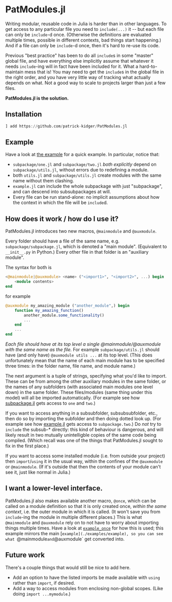 # PatModules.jl

Writing modular, reusable code in Julia is harder than in other languages. To get access to any particular file you need to `include(...)` it -- but each file can only be `include`-d once. (Otherwise the definitions are evaluated multiple times, possible in different contexts, bad things start happening.) And if a file can only be `include`-d once, then it's hard to re-use its code.

Previous "best practice" has been to do all `include`s in some "master" global file, and have everything else implicitly assume that whatever it needs `include`-ing will in fact have been included for it. What a hard-to-maintain mess that is! You may need to get the `include`s in the global file in the right order, and you have very little way of tracking what actually depends on what. Not a good way to scale to projects larger than just a few files.

**PatModules.jl is the solution.**

## Installation

```julia
] add https://github.com/patrick-kidger/PatModules.jl
```

## Example
Have a look at [the example](./examples/example) for a quick example. In particular, notice that:
- `subpackage/one.jl` and `subpackage/two.jl` _both explicitly_ depend on `subpackage/utils.jl`, without errors due to redefining a module.
- both `utils.jl` and `subpackage/utils.jl` create modules with the same name without them clashing.
- `example.jl` can include the whole subpackage with just "subpackage", and can descend into subsubpackages at will.
- Every file can be run stand-alone: no implicit assumptions about how the context in which the file will be `include`d.

## How does it work / how do I use it?
PatModules.jl introduces two new macros, `@mainmodule` and `@auxmodule`.

Every folder should have a file of the same name, e.g. `subpackage/subpackage.jl`, which is denoted a "main module". (Equivalent to `__init__.py` in Python.) Every other file in that folder is an "auxiliary module".

The syntax for both is
```julia
<@mainmodule|@auxmodule> <name> ("<import1>", "<import2>", ...) begin
    <module contents>
end
```
for example
```julia
@auxmodule my_amazing_module ("another_module",) begin
    function my_amazing_function()
        another_module.some_functionality()
        ...
    end
    ...
end
```

_Each file should have at its top level a single @mainmodule/@auxmodule with the same name as the file._ For example `subpackage/utils.jl` should have (and only have) `@auxmodule utils ...` at its top level. (This does unfortunately mean that the name of each main module has to be specified three times: in the folder name, file name, and module name.)

The next argument is a tuple of strings, specifying what you'd like to import. These can be from among the other auxiliary modules in the same folder, or the names of any subfolders (with associated main modules one level down) in the same folder. These files/modules (same thing under this model) will all be imported automatically. (For example see how [subpackage.jl](./examples/example/subpackage/subpackage.jl) gets access to `one` and `two`.)

If you want to access anything in a subsubfolder, subsubsubfolder, etc., then do so by importing the subfolder and then doing dotted look up. (For example see how [example.jl](./examples/example/example.jl) gets access to `subpackage.two`.) Do _not_ try to `include` the subsub-* directly: this kind of behaviour is dangerous, and will likely result in two mutually unintelligble copies of the same code being compiled. (Which recall was one of the things that PatModules.jl sought to fix in the first place.)

If you want to access some installed module (i.e. from outside your project) then `import`/`using` it in the usual way, within the confines of the `@auxmodule` or `@mainmodule`. (If it's outside that then the contents of your module can't see it, just like normal in Julia.)

## I want a lower-level interface.
PatModules.jl also makes available another macro, `@once`, which can be called on a module definition so that it is only created once, _within the same context_, i.e. the outer module in which it is called. (It won't save you from `include`-ing the module in multiple different places.) This is what `@mainmodule` and `@auxmodule` rely on to not have to worry about importing things multiple times. Have a look at [`example_once`](./examples/example_once) for how this is used; this example mirrors the main [`example](./examples/example), so you can see what `@mainmodule` and `@auxmodule` get converted into.

## Future work
There's a couple things that would still be nice to add here.
- Add an option to have the listed imports be made available with `using` rather than `import`, if desired.
- Add a way to access modules from enclosing non-global scopes. (Like doing `import ...mymodule`.)
